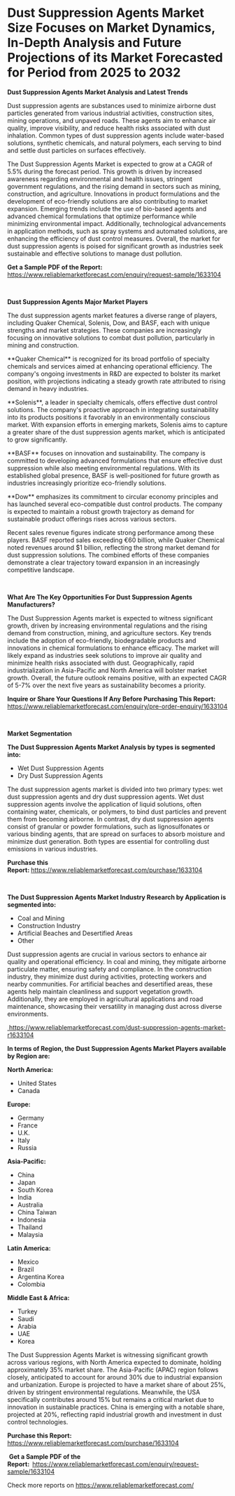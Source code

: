 <p><h1>Dust Suppression Agents Market Size Focuses on Market Dynamics, In-Depth Analysis and Future Projections of its Market Forecasted for Period from 2025 to 2032</h1></p><p><strong>Dust Suppression Agents Market Analysis and Latest Trends</strong></p>
<p><p>Dust suppression agents are substances used to minimize airborne dust particles generated from various industrial activities, construction sites, mining operations, and unpaved roads. These agents aim to enhance air quality, improve visibility, and reduce health risks associated with dust inhalation. Common types of dust suppression agents include water-based solutions, synthetic chemicals, and natural polymers, each serving to bind and settle dust particles on surfaces effectively.</p><p>The Dust Suppression Agents Market is expected to grow at a CAGR of 5.5% during the forecast period. This growth is driven by increased awareness regarding environmental and health issues, stringent government regulations, and the rising demand in sectors such as mining, construction, and agriculture. Innovations in product formulations and the development of eco-friendly solutions are also contributing to market expansion. Emerging trends include the use of bio-based agents and advanced chemical formulations that optimize performance while minimizing environmental impact. Additionally, technological advancements in application methods, such as spray systems and automated solutions, are enhancing the efficiency of dust control measures. Overall, the market for dust suppression agents is poised for significant growth as industries seek sustainable and effective solutions to manage dust pollution.</p></p>
<p><strong>Get a Sample PDF of the Report:&nbsp;</strong> <a href="https://www.reliablemarketforecast.com/enquiry/request-sample/1633104?utm_campaign=2300&utm_medium=2&utm_source=Github&utm_content=ia&utm_term=02042025&utm_id=dust-suppression-agents">https://www.reliablemarketforecast.com/enquiry/request-sample/1633104</a></p>
<p>&nbsp;</p>
<p><strong>Dust Suppression Agents Major Market Players</strong></p>
<p><p>The dust suppression agents market features a diverse range of players, including Quaker Chemical, Solenis, Dow, and BASF, each with unique strengths and market strategies. These companies are increasingly focusing on innovative solutions to combat dust pollution, particularly in mining and construction. </p><p>**Quaker Chemical** is recognized for its broad portfolio of specialty chemicals and services aimed at enhancing operational efficiency. The company's ongoing investments in R&D are expected to bolster its market position, with projections indicating a steady growth rate attributed to rising demand in heavy industries.</p><p>**Solenis**, a leader in specialty chemicals, offers effective dust control solutions. The company's proactive approach in integrating sustainability into its products positions it favorably in an environmentally conscious market. With expansion efforts in emerging markets, Solenis aims to capture a greater share of the dust suppression agents market, which is anticipated to grow significantly.</p><p>**BASF** focuses on innovation and sustainability. The company is committed to developing advanced formulations that ensure effective dust suppression while also meeting environmental regulations. With its established global presence, BASF is well-positioned for future growth as industries increasingly prioritize eco-friendly solutions.</p><p>**Dow** emphasizes its commitment to circular economy principles and has launched several eco-compatible dust control products. The company is expected to maintain a robust growth trajectory as demand for sustainable product offerings rises across various sectors.</p><p>Recent sales revenue figures indicate strong performance among these players. BASF reported sales exceeding €60 billion, while Quaker Chemical noted revenues around $1 billion, reflecting the strong market demand for dust suppression solutions. The combined efforts of these companies demonstrate a clear trajectory toward expansion in an increasingly competitive landscape.</p></p>
<p>&nbsp;</p>
<p><strong>What Are The Key Opportunities For Dust Suppression Agents Manufacturers?</strong></p>
<p><p>The Dust Suppression Agents market is expected to witness significant growth, driven by increasing environmental regulations and the rising demand from construction, mining, and agriculture sectors. Key trends include the adoption of eco-friendly, biodegradable products and innovations in chemical formulations to enhance efficacy. The market will likely expand as industries seek solutions to improve air quality and minimize health risks associated with dust. Geographically, rapid industrialization in Asia-Pacific and North America will bolster market growth. Overall, the future outlook remains positive, with an expected CAGR of 5-7% over the next five years as sustainability becomes a priority.</p></p>
<p><strong>Inquire or Share Your Questions If Any Before Purchasing This Report:</strong> <a href="https://www.reliablemarketforecast.com/enquiry/pre-order-enquiry/1633104?utm_campaign=2300&utm_medium=2&utm_source=Github&utm_content=ia&utm_term=02042025&utm_id=dust-suppression-agents">https://www.reliablemarketforecast.com/enquiry/pre-order-enquiry/1633104</a></p>
<p>&nbsp;</p>
<p><strong>Market Segmentation</strong></p>
<p><strong>The Dust Suppression Agents Market Analysis by types is segmented into:</strong></p>
<p><ul><li>Wet Dust Suppression Agents</li><li>Dry Dust Suppression Agents</li></ul></p>
<p><p>The dust suppression agents market is divided into two primary types: wet dust suppression agents and dry dust suppression agents. Wet dust suppression agents involve the application of liquid solutions, often containing water, chemicals, or polymers, to bind dust particles and prevent them from becoming airborne. In contrast, dry dust suppression agents consist of granular or powder formulations, such as lignosulfonates or various binding agents, that are spread on surfaces to absorb moisture and minimize dust generation. Both types are essential for controlling dust emissions in various industries.</p></p>
<p><strong>Purchase this Report:&nbsp;</strong><a href="https://www.reliablemarketforecast.com/purchase/1633104?utm_campaign=2300&utm_medium=2&utm_source=Github&utm_content=ia&utm_term=02042025&utm_id=dust-suppression-agents">https://www.reliablemarketforecast.com/purchase/1633104</a></p>
<p>&nbsp;</p>
<p><strong>The Dust Suppression Agents Market Industry Research by Application is segmented into:</strong></p>
<p><ul><li>Coal and Mining</li><li>Construction Industry</li><li>Artificial Beaches and Desertified Areas</li><li>Other</li></ul></p>
<p><p>Dust suppression agents are crucial in various sectors to enhance air quality and operational efficiency. In coal and mining, they mitigate airborne particulate matter, ensuring safety and compliance. In the construction industry, they minimize dust during activities, protecting workers and nearby communities. For artificial beaches and desertified areas, these agents help maintain cleanliness and support vegetation growth. Additionally, they are employed in agricultural applications and road maintenance, showcasing their versatility in managing dust across diverse environments.</p></p>
<p><a href="https://www.reliablemarketforecast.com/dust-suppression-agents-market-r1633104?utm_campaign=2300&utm_medium=2&utm_source=Github&utm_content=ia&utm_term=02042025&utm_id=dust-suppression-agents">&nbsp;https://www.reliablemarketforecast.com/dust-suppression-agents-market-r1633104</a></p>
<p><strong>In terms of Region, the Dust Suppression Agents Market Players available by Region are:</strong></p>
<p>
    <p> <strong> North America: </strong>
        <ul>
            <li>United States</li>
            <li>Canada</li>
        </ul>
        </p> 
    <p> <strong> Europe: </strong>
        <ul>
            <li>Germany</li>
            <li>France</li>
            <li>U.K.</li>
            <li>Italy</li>
            <li>Russia</li>
        </ul>
        </p> 
    <p> <strong> Asia-Pacific: </strong>
        <ul>
            <li>China</li>
            <li>Japan</li>
            <li>South Korea</li>
            <li>India</li>
            <li>Australia</li>
            <li>China Taiwan</li>
            <li>Indonesia</li>
            <li>Thailand</li>
            <li>Malaysia</li>
        </ul>
        </p> 
    <p> <strong> Latin America: </strong>
        <ul>
            <li>Mexico</li>
            <li>Brazil</li>
            <li>Argentina Korea</li>
            <li>Colombia</li>
        </ul>
        </p> 
    <p> <strong> Middle East & Africa: </strong>
        <ul>
            <li>Turkey</li>
            <li>Saudi</li>
            <li>Arabia</li>
            <li>UAE</li>
            <li>Korea</li>
        </ul>
    </p>
    </p>
<p><p>The Dust Suppression Agents Market is witnessing significant growth across various regions, with North America expected to dominate, holding approximately 35% market share. The Asia-Pacific (APAC) region follows closely, anticipated to account for around 30% due to industrial expansion and urbanization. Europe is projected to have a market share of about 25%, driven by stringent environmental regulations. Meanwhile, the USA specifically contributes around 15% but remains a critical market due to innovation in sustainable practices. China is emerging with a notable share, projected at 20%, reflecting rapid industrial growth and investment in dust control technologies.</p></p>
<p><strong>Purchase this Report: </strong><a href="https://www.reliablemarketforecast.com/purchase/1633104?utm_campaign=2300&utm_medium=2&utm_source=Github&utm_content=ia&utm_term=02042025&utm_id=dust-suppression-agents">https://www.reliablemarketforecast.com/purchase/1633104</a></p>
<p>&nbsp;<strong>Get a Sample PDF of the Report:&nbsp;&nbsp;</strong><a href="https://www.reliablemarketforecast.com/enquiry/request-sample/1633104?utm_campaign=2300&utm_medium=2&utm_source=Github&utm_content=ia&utm_term=02042025&utm_id=dust-suppression-agents">https://www.reliablemarketforecast.com/enquiry/request-sample/1633104</a></p>
<p><strong></strong></p>
<p>Check more reports on <a href="https://www.reliablemarketforecast.com/?utm_campaign=2300&utm_medium=2&utm_source=Github&utm_content=ia&utm_term=02042025&utm_id=dust-suppression-agents">https://www.reliablemarketforecast.com/</a></p>